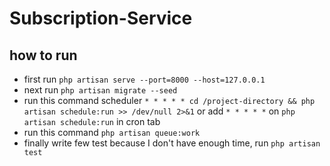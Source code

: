 # Subscription-Service

how to run
-

- first run `php artisan serve --port=8000 --host=127.0.0.1`
- next run `php artisan migrate --seed`
- run this command scheduler `* * * * * cd /project-directory && php artisan schedule:run >> /dev/null 2>&1` or add `* * * * *` on `php artisan schedule:run` in cron tab
- run this command `php artisan queue:work`
- finally write few test because I don't have enough time, run `php artisan test`
